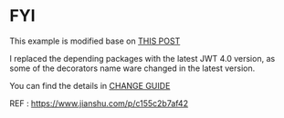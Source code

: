 # FYI

This example is modified base on [THIS POST](https://codeburst.io/jwt-authorization-in-flask-c63c1acf4eeb)

I replaced the depending packages with the latest JWT 4.0 version, as some of the decorators name ware changed in the latest version.

You can find the details in [CHANGE GUIDE](https://flask-jwt-extended.readthedocs.io/en/stable/v4_upgrade_guide/)


REF : 
https://www.jianshu.com/p/c155c2b7af42